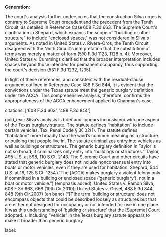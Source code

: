 **Generation:**

The court's analysis further underscores that the construction Silva urges is contrary to Supreme Court precedent and the precedent from the Tenth Circuit, as detailed in Reference Case 608 F.3d 663. The Supreme Court's clarification in Shepard, which expands the scope of "building or other structure" to include "enclosed spaces," was not considered in Silva's arguments. As noted in United States v. Rivera-Oros, the Tenth Circuit disagreed with the Ninth Circuit's interpretation that the substitution of terms was merely a matter of form (590 F.3d 1123, 1128 n. 4). Moreover, United States v. Cummings clarified that the broader interpretation includes spaces beyond those intended for permanent occupancy, thus supporting the court's decision (531 F.3d 1232, 1235).

In light of these references, and consistent with the residual-clause argument outlined in Reference Case 488 F.3d 844, it is evident that the convictions under the Texas statute meet the generic burglary definition under the ACCA. This comprehensive analysis, therefore, confirms the appropriateness of the ACCA enhancement applied to Chapman's case.

citations: ['608 F.3d 663', '488 F.3d 844']

gold_text: Silva’s analysis is brief and appears inconsistent with one aspect of the Texas burglary statute. The statute defines “habitation” to include certain vehicles. Tex. Penal Code § 30.02(1). The statute defines “habitation” more broadly than the word’s common meaning as a structure or building that people live in. The statute criminalizes entry into vehicles as well as buildings or structures. The generic burglary definition in Taylor is not so broad; it criminalizes only entry into “buildings or structures.” Taylor, 495 U.S. at 598, 110 S.Ct. 2143. The Supreme Court and other circuits have stated that generic burglary does not include nonconsensual entry into boats or motor vehicles, even if they are used for habitation. Shepard, 544 U.S. at 16, 125 S.Ct. 1254 (“The [ACCA] makes burglary a violent felony only if committed in a building or enclosed space (‘generic burglary’), not in a boat or motor vehicle.”) (emphasis added); United States v. Ramon Silva, 608 F.3d 663, 668 (10th Cir.2010); United States v. Grisel, 488 F.3d 844, 848 (9th Cir.2007) (en banc) (“[T]he term ‘building or structure’ does not encompass objects that could be described loosely as structures but that are either not designed for occupancy or not intended for use in one place. It was this understanding of ‘building or structure’ that the [Supreme] Court adopted. ). Including “vehicle” in the Texas burglary statute appears to make it broader than generic burglary.

label: 